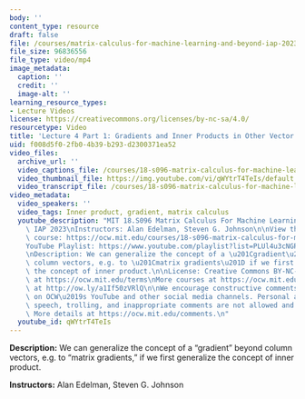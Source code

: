 ```yaml
---
body: ''
content_type: resource
draft: false
file: /courses/matrix-calculus-for-machine-learning-and-beyond-iap-2023/ocw_18s096_lecture04-part1_2023jan26_360p_16_9.mp4
file_size: 96836556
file_type: video/mp4
image_metadata:
  caption: ''
  credit: ''
  image-alt: ''
learning_resource_types:
- Lecture Videos
license: https://creativecommons.org/licenses/by-nc-sa/4.0/
resourcetype: Video
title: 'Lecture 4 Part 1: Gradients and Inner Products in Other Vector Spaces'
uid: f008d5f0-2fb0-4b39-b293-d2300371ea52
video_files:
  archive_url: ''
  video_captions_file: /courses/18-s096-matrix-calculus-for-machine-learning-and-beyond-january-iap-2023/1m8U5Q3yI56uAUfpAwETeNaNlKVOJM8qp_transcript.webvtt
  video_thumbnail_file: https://img.youtube.com/vi/qWYtrT4TeIs/default.jpg
  video_transcript_file: /courses/18-s096-matrix-calculus-for-machine-learning-and-beyond-january-iap-2023/1m8U5Q3yI56uAUfpAwETeNaNlKVOJM8qp_transcript.pdf
video_metadata:
  video_speakers: ''
  video_tags: Inner product, gradient, matrix calculus
  youtube_description: "MIT 18.S096 Matrix Calculus For Machine Learning And Beyond,\
    \ IAP 2023\nInstructors: Alan Edelman, Steven G. Johnson\n\nView the complete\
    \ course: https://ocw.mit.edu/courses/18-s096-matrix-calculus-for-machine-learning-and-beyond-january-iap-2023/\n\
    YouTube Playlist: https://www.youtube.com/playlist?list=PLUl4u3cNGP62EaLLH92E_VCN4izBKK6OE\n\
    \nDescription: We can generalize the concept of a \u201Cgradient\u201D beyond\
    \ column vectors, e.g. to \u201Cmatrix gradients\u201D if we first generalize\
    \ the concept of inner product.\n\nLicense: Creative Commons BY-NC-SA\nMore information\
    \ at https://ocw.mit.edu/terms\nMore courses at https://ocw.mit.edu\nSupport OCW\
    \ at http://ow.ly/a1If50zVRlQ\n\nWe encourage constructive comments and discussion\
    \ on OCW\u2019s YouTube and other social media channels. Personal attacks, hate\
    \ speech, trolling, and inappropriate comments are not allowed and may be removed.\
    \ More details at https://ocw.mit.edu/comments.\n"
  youtube_id: qWYtrT4TeIs
---
```

**Description:** We can generalize the concept of a “gradient” beyond column vectors, e.g. to “matrix gradients,” if we first generalize the concept of inner product.

**Instructors:** Alan Edelman, Steven G. Johnson